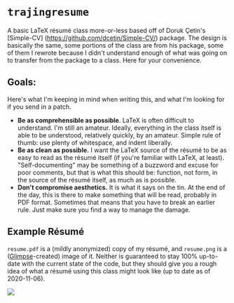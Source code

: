 # `trajingresume`

A basic LaTeX résumé class more-or-less based off of Doruk Çetin's [Simple-CV]
(https://github.com/dcetin/Simple-CV/) package. The design is basically the
same, some portions of the class are from his package, some of them I rewrote
because I didn't understand enough of what was going on to transfer from the
package to a class. Here for your convenience.

## Goals:
Here's what I'm keeping in mind when writing this, and what I'm looking for if
you send in a patch.
* **Be as comprehensible as possible**. LaTeX is often difficult to understand.
  I'm still an amateur. Ideally, everything in the class itself is able to be
  understood, relatively quickly, by an amateur. Simple rule of thumb: use
  plenty of whitespace, and indent liberally.
* **Be as clean as possible.** I want the LaTeX source of the résumé to be as
  easy to read as the résumé itself (if you're familiar with LaTeX, at least).
  "Self-documenting" may be something of a buzzword and excuse for poor
  comments, but that is what this should be: function, not form, in the source
  of the résumé itself, as much as is possible.
* **Don't compromise aesthetics.** It is what it says on the tin. At the end of
  the day, this is there to make something that will be read, probably in PDF
  format. Sometimes that means that you have to break an earlier rule. Just make
  sure you find a way to manage the damage.

## Example Résumé

`resume.pdf` is a (mildly anonymized) copy of my résumé, and `resume.png` is a
([Glimpse](https://glimpse-editor.github.io)-created) image of it. Neither is
guaranteed to stay 100% up-to-date with the current state of the code, but they
should give you a rough idea of what a résumé using this class might look like
(up to date as of 2020-11-06).

![](resume.png)
